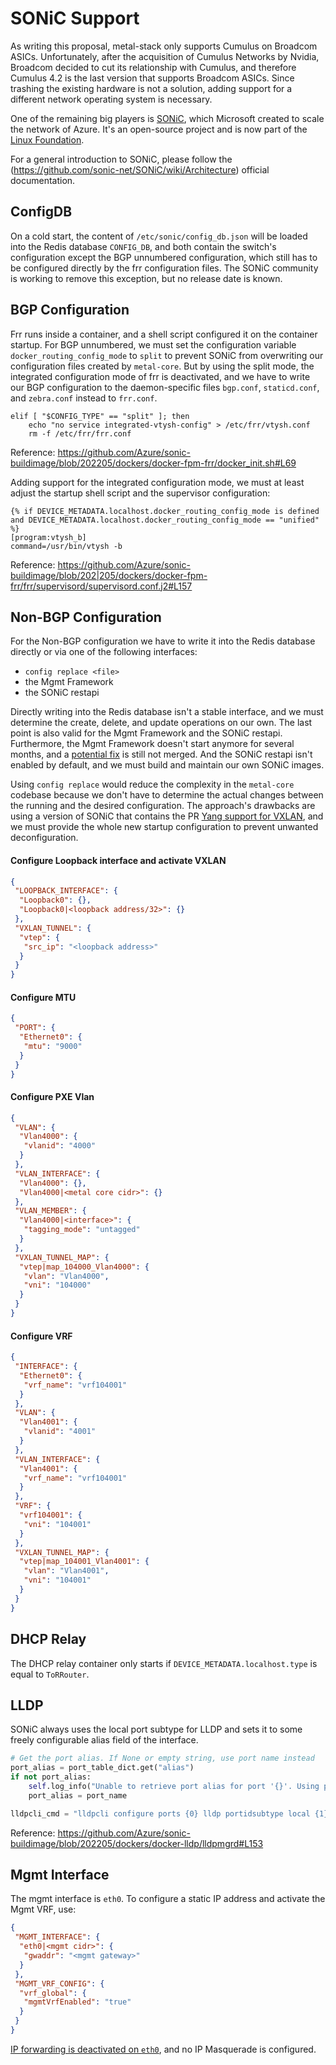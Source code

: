 # SONiC Support

As writing this proposal, metal-stack only supports Cumulus on Broadcom ASICs. Unfortunately, after the acquisition of
Cumulus Networks by Nvidia, Broadcom decided to cut its relationship with Cumulus, and therefore Cumulus 4.2 is the last
version that supports Broadcom ASICs. Since trashing the existing hardware is not a solution, adding support for a
different network operating system is necessary.

One of the remaining big players is [SONiC](https://sonic-net.github.io/SONiC/), which Microsoft created to scale the
network of Azure. It's an open-source project and is now part of the [Linux Foundation](https://www.linuxfoundation.org/press-release/software-for-open-networking-in-the-cloud-sonic-moves-to-the-linux-foundation/).

For a general introduction to SONiC, please follow the (https://github.com/sonic-net/SONiC/wiki/Architecture) official
documentation.

## ConfigDB

On a cold start, the content of `/etc/sonic/config_db.json` will be loaded into the Redis database `CONFIG_DB`, and both
contain the switch's configuration except the BGP unnumbered configuration, which still has to be configured directly by
the frr configuration files. The SONiC community is working to remove this exception, but no release date is known.

## BGP Configuration

Frr runs inside a container, and a shell script configured it on the container startup. For BGP unnumbered, we must set
the configuration variable `docker_routing_config_mode` to `split` to prevent SONiC from overwriting our configuration
files created by `metal-core`. But by using the split mode, the integrated configuration mode of frr is deactivated, and
we have to write our BGP configuration to the daemon-specific files `bgp.conf`, `staticd.conf`, and `zebra.conf` instead
to `frr.conf`.

```shell
elif [ "$CONFIG_TYPE" == "split" ]; then
    echo "no service integrated-vtysh-config" > /etc/frr/vtysh.conf
    rm -f /etc/frr/frr.conf
```

Reference: https://github.com/Azure/sonic-buildimage/blob/202205/dockers/docker-fpm-frr/docker_init.sh#L69

Adding support for the integrated configuration mode, we must at least adjust the startup shell script and the supervisor configuration:

```
{% if DEVICE_METADATA.localhost.docker_routing_config_mode is defined and DEVICE_METADATA.localhost.docker_routing_config_mode == "unified" %}
[program:vtysh_b]
command=/usr/bin/vtysh -b
```

Reference: https://github.com/Azure/sonic-buildimage/blob/202|205/dockers/docker-fpm-frr/frr/supervisord/supervisord.conf.j2#L157

## Non-BGP Configuration

For the Non-BGP configuration we have to write it into the Redis database directly or via one of the following interfaces:

- `config replace <file>`
- the Mgmt Framework
- the SONiC restapi

Directly writing into the Redis database isn't a stable interface, and we must determine the create, delete, and update
operations on our own. The last point is also valid for the Mgmt Framework and the SONiC restapi. Furthermore, the
Mgmt Framework doesn't start anymore for several months, and a [potential fix](https://github.com/Azure/sonic-buildimage/pull/10893)
 is still not merged. And the SONiC restapi isn't enabled by default, and we must build and maintain our own SONiC images.

Using `config replace` would reduce the complexity in the `metal-core` codebase because we don't have to determine the
actual changes between the running and the desired configuration. The approach's drawbacks are using a version of SONiC
that contains the PR [Yang support for VXLAN](https://github.com/Azure/sonic-buildimage/pull/7294), and we must provide
the whole new startup configuration to prevent unwanted deconfiguration.

#### Configure Loopback interface and activate VXLAN

```json
{
 "LOOPBACK_INTERFACE": {
  "Loopback0": {},
  "Loopback0|<loopback address/32>": {}
 },
 "VXLAN_TUNNEL": {
  "vtep": {
   "src_ip": "<loopback address>"
  }
 }
}
```

#### Configure MTU

```json
{
 "PORT": {
  "Ethernet0": {
   "mtu": "9000"
  }
 }
}
```

#### Configure PXE Vlan

```json
{
 "VLAN": {
  "Vlan4000": {
   "vlanid": "4000"
  }
 },
 "VLAN_INTERFACE": {
  "Vlan4000": {},
  "Vlan4000|<metal core cidr>": {}
 },
 "VLAN_MEMBER": {
  "Vlan4000|<interface>": {
   "tagging_mode": "untagged"
  }
 },
 "VXLAN_TUNNEL_MAP": {
  "vtep|map_104000_Vlan4000": {
   "vlan": "Vlan4000",
   "vni": "104000"
  }
 }
}
```

#### Configure VRF

```json
{
 "INTERFACE": {
  "Ethernet0": {
   "vrf_name": "vrf104001"
  }
 },
 "VLAN": {
  "Vlan4001": {
   "vlanid": "4001"
  }
 },
 "VLAN_INTERFACE": {
  "Vlan4001": {
   "vrf_name": "vrf104001"
  }
 },
 "VRF": {
  "vrf104001": {
   "vni": "104001"
  }
 },
 "VXLAN_TUNNEL_MAP": {
  "vtep|map_104001_Vlan4001": {
   "vlan": "Vlan4001",
   "vni": "104001"
  }
 }
}
```

## DHCP Relay

The DHCP relay container only starts if `DEVICE_METADATA.localhost.type` is equal to `ToRRouter`.

## LLDP

SONiC always uses the local port subtype for LLDP and sets it to some freely configurable alias field of the interface.

```python
# Get the port alias. If None or empty string, use port name instead
port_alias = port_table_dict.get("alias")
if not port_alias:
    self.log_info("Unable to retrieve port alias for port '{}'. Using port name instead.".format(port_name))
    port_alias = port_name

lldpcli_cmd = "lldpcli configure ports {0} lldp portidsubtype local {1}".format(port_name, port_alias)
```

Reference: https://github.com/Azure/sonic-buildimage/blob/202205/dockers/docker-lldp/lldpmgrd#L153

## Mgmt Interface

The mgmt interface is `eth0`. To configure a static IP address and activate the Mgmt VRF, use:

```json
{
 "MGMT_INTERFACE": {
  "eth0|<mgmt cidr>": {
   "gwaddr": "<mgmt gateway>"
  }
 },
 "MGMT_VRF_CONFIG": {
  "vrf_global": {
   "mgmtVrfEnabled": "true"
  }
 }
}
```

[IP forwarding is deactivated on `eth0`](https://github.com/Azure/sonic-buildimage/blob/202205/files/image_config/sysctl/sysctl-net.conf#L7), and no IP Masquerade is configured.

